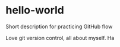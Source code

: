 # hello-world
Short description for practicing GitHub flow

Love git version control, all about myself. Ha
